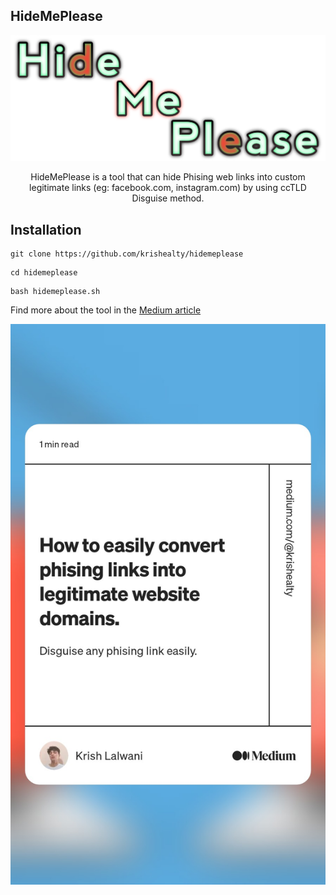 ## HideMePlease
<p align="center">
	<img src="logo.png" alt="logo">
</p>
<p align="center">
HideMePlease is a tool that can hide Phising web links into custom legitimate links (eg: facebook.com, instagram.com) by using ccTLD Disguise method. 
</p>

## Installation 

```
git clone https://github.com/krishealty/hidemeplease
```

```
cd hidemeplease 
```

```
bash hidemeplease.sh
```

Find more about the tool in the [Medium article](https://medium.com/@krishealty/how-to-easily-convert-phising-links-into-legitimate-website-domains-5a8fbd4dbe5a)

<p align="center">
<img src="article.jpg" alt="article">
</p>
